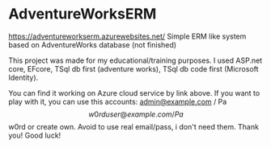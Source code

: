 # AdventureWorksERM
https://adventureworkserm.azurewebsites.net/
Simple ERM like system based on AdventureWorks database (not finished)

This project was made for my educational/training purposes.
I used ASP.net core, EFcore, TSql db first (adventure works), TSql db code first (Microsoft Identity).

You can find it working on Azure cloud service by link above.
If you want to play with it, you can use this accounts:
admin@example.com / Pa$$w0rd
user@example.com /  Pa$$w0rd
or create own.
Avoid to use real email/pass, i don't need them. Thank you! Good luck!
